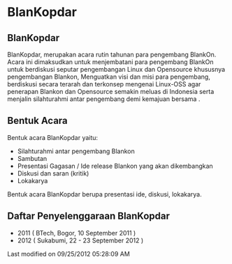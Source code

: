 # BlanKopdar

## BlanKopdar
BlanKopdar, merupakan acara rutin tahunan para pengembang BlankOn. Acara ini
dimaksudkan untuk menjembatani para pengembang BlankOn untuk berdiskusi seputar
pengembangan Linux dan Opensource khususnya pengembangan Blankon, Menguatkan
visi dan misi para pengembang, berdiskusi secara terarah dan terkonsep mengenai
Linux-OSS agar penerapan Blankon dan Opensource semakin meluas di Indonesia
serta menjalin silahturahmi antar pengembang demi kemajuan bersama .

## Bentuk Acara
Bentuk acara BlanKopdar yaitu:
   * Silahturahmi antar pengembang Blankon
   * Sambutan
   * Presentasi Gagasan / Ide release Blankon yang akan dikembangkan
   * Diskusi dan saran (kritik)
   * Lokakarya

Bentuk acara BlanKopdar berupa presentasi ide, diskusi, lokakarya.

## Daftar Penyelenggaraan BlanKopdar
   * 2011 ( BTech, Bogor, 10 September 2011 )
   * 2012 ( Sukabumi, 22 - 23 September 2012 )

Last modified on 09/25/2012 05:28:09 AM
    






